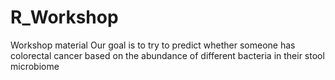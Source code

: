 # R_Workshop
Workshop material
Our goal is to try to predict whether someone has colorectal cancer based on the abundance of different bacteria in their stool microbiome
